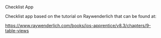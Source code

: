 Checklist App

Checklist app based on the tutorial on Raywenderlich that can be found at:

https://www.raywenderlich.com/books/ios-apprentice/v8.3/chapters/9-table-views
